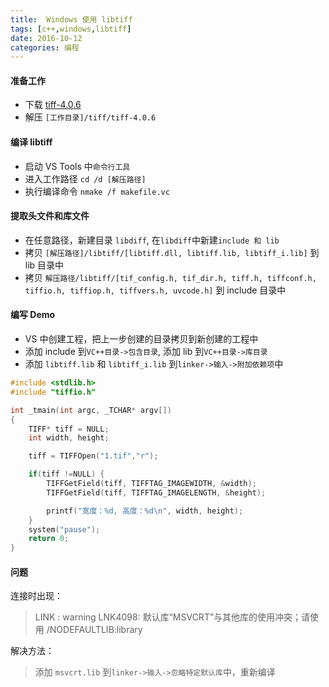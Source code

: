 ```yaml
---
title:  Windows 使用 libtiff
tags: [c++,windows,libtiff]
date: 2016-10-12
categories: 编程
---
```


#### 准备工作
* 下载 [tiff-4.0.6](http://pan.baidu.com/s/1kVhQJyf)
* 解压  `[工作目录]/tiff/tiff-4.0.6`

#### 编译 libtiff
* 启动 VS Tools 中`命令行工具`
* 进入工作路径 `cd /d [解压路径]`
* 执行编译命令 `nmake /f makefile.vc`

#### 提取头文件和库文件
* 在任意路径，新建目录 `libdiff`, 在`libdiff`中新建`include 和 lib`
* 拷贝 `[解压路径]/libtiff/[libtiff.dll, libtiff.lib, libtiff_i.lib]` 到 lib 目录中
* 拷贝 `解压路径/libtiff/[tif_config.h, tif_dir.h, tiff.h, tiffconf.h, tiffio.h, tiffiop.h, tiffvers.h, uvcode.h]` 到 include 目录中

#### 编写 Demo
* VS 中创建工程，把上一步创建的目录拷贝到新创建的工程中
* 添加 include 到`VC++目录->包含目录`, 添加 lib 到`VC++目录->库目录` 
* 添加 `libtiff.lib` 和 `libtiff_i.lib` 到`linker->输入->附加依赖项`中

```cpp
#include <stdlib.h>
#include "tiffio.h"

int _tmain(int argc, _TCHAR* argv[])
{
    TIFF* tiff = NULL;
    int width, height;

    tiff = TIFFOpen("1.tif","r");

    if(tiff !=NULL) {
        TIFFGetField(tiff, TIFFTAG_IMAGEWIDTH, &width);
        TIFFGetField(tiff, TIFFTAG_IMAGELENGTH, &height);

        printf("宽度：%d, 高度：%d\n", width, height);
    }
    system("pause");	
    return 0;
}
```

#### 问题
 连接时出现：
> LINK : warning LNK4098: 默认库“MSVCRT”与其他库的使用冲突；请使用 /NODEFAULTLIB:library

解决方法：
> 添加 `msvcrt.lib` 到`linker->输入->忽略特定默认库`中，重新编译
